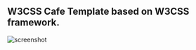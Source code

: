 ## W3CSS Cafe Template based on  W3CSS framework.  
![screenshot](images/w3css-cafe-screenshot.jpg)  

